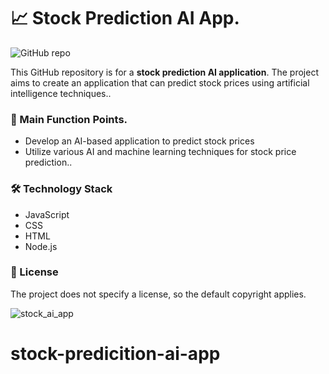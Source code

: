 # 📈 Stock Prediction AI App.

![GitHub repo](https://img.shields.io/badge/GitHub-Ash914027/stock--predicition--ai--app-blue)

This GitHub repository is for a **stock prediction AI application**. The project aims to create an application that can predict stock prices using artificial intelligence techniques..

### 🎯 Main Function Points.
- Develop an AI-based application to predict stock prices
- Utilize various AI and machine learning techniques for stock price prediction..

### 🛠️ Technology Stack
- JavaScript
- CSS
- HTML
- Node.js

### 📄 License
The project does not specify a license, so the default copyright applies.

![stock_ai_app](https://github.com/user-attachments/assets/80402054-ec66-4867-a847-156dc0dcd74f)
# stock-predicition-ai-app
